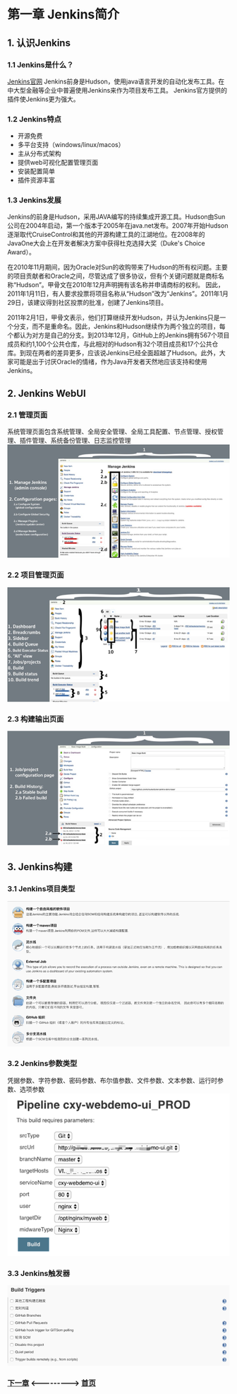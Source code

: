 # 第一章 Jenkins简介
## 1. 认识Jenkins    
### 1.1 Jenkins是什么？
[Jenkins官网](http://jenkins.io/) Jenkins前身是Hudson，使用java语言开发的自动化发布工具。在中大型金融等企业中普遍使用Jenkins来作为项目发布工具。 Jenkins官方提供的插件使Jenkins更为强大。

### 1.2 Jenkins特点
- 开源免费
- 多平台支持（windows/linux/macos）
- 主从分布式架构
- 提供web可视化配置管理页面
- 安装配置简单
- 插件资源丰富


### 1.3 Jenkins发展
Jenkins的前身是Hudson，采用JAVA编写的持续集成开源工具。Hudson由Sun公司在2004年启动，第一个版本于2005年在java.net发布。2007年开始Hudson逐渐取代CruiseControl和其他的开源构建工具的江湖地位。在2008年的JavaOne大会上在开发者解决方案中获得杜克选择大奖（Duke's Choice Award）。

在2010年11月期间，因为Oracle对Sun的收购带来了Hudson的所有权问题。主要的项目贡献者和Oracle之间，尽管达成了很多协议，但有个关键问题就是商标名称“Hudson”。甲骨文在2010年12月声明拥有该名称并申请商标的权利。 因此，2011年1月11日，有人要求投票将项目名称从“Hudson”改为“Jenkins”。2011年1月29日，该建议得到社区投票的批准，创建了Jenkins项目。

2011年2月1日，甲骨文表示，他们打算继续开发Hudson，并认为Jenkins只是一个分支，而不是重命名。因此，Jenkins和Hudson继续作为两个独立的项目，每个都认为对方是自己的分支。到2013年12月，GitHub上的Jenkins拥有567个项目成员和约1,100个公共仓库，与此相对的Hudson有32个项目成员和17个公共仓库。到现在两者的差异更多，应该说Jenkins已经全面超越了Hudson。此外，大家可能是出于讨厌Oracle的情绪，作为Java开发者天然地应该支持和使用Jenkins。

## 2. Jenkins WebUI
### 2.1 管理页面
系统管理页面包含系统管理、全局安全管理、全局工具配置、节点管理、授权管理、插件管理、系统备份管理、日志监控管理
![管理页面](./static/image/01-systemmanage.png)

### 2.2 项目管理页面
![管理页面](./static/image/02-jobsmanager.png)

### 2.3 构建输出页面
![管理页面](./static/image/03-buildinput.png)

## 3. Jenkins构建
### 3.1 Jenkins项目类型
![管理页面](./static/image/04-jobstype.png)

### 3.2 Jenkins参数类型
凭据参数、字符参数、密码参数、布尔值参数、文件参数、文本参数、运行时参数、选项参数
![管理页面](./static/image/05-argstype.png)

### 3.3 Jenkins触发器
![管理页面](./static/image/06-triggertype.png)


### [下一章](./第二章-安装Jenkins.md)       <--------->  [首页](../README.MD) 